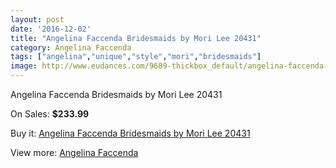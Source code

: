 ```yaml
---
layout: post
date: '2016-12-02'
title: "Angelina Faccenda Bridesmaids by Mori Lee 20431"
category: Angelina Faccenda
tags: ["angelina","unique","style","mori","bridesmaids"]
image: http://www.eudances.com/9689-thickbox_default/angelina-faccenda-bridesmaids-by-mori-lee-20431.jpg
---
```

Angelina Faccenda Bridesmaids by Mori Lee 20431

On Sales: **$233.99**
<a href="https://www.eudances.com/en/angelina-faccenda/3191-angelina-faccenda-bridesmaids-by-mori-lee-20431.html"><amp-img layout="responsive" width="600" height="600" src="//www.eudances.com/9689-thickbox_default/angelina-faccenda-bridesmaids-by-mori-lee-20431.jpg" alt="Angelina Faccenda Bridesmaids by Mori Lee 20431 0" /></a>
<a href="https://www.eudances.com/en/angelina-faccenda/3191-angelina-faccenda-bridesmaids-by-mori-lee-20431.html"><amp-img layout="responsive" width="600" height="600" src="//www.eudances.com/9692-thickbox_default/angelina-faccenda-bridesmaids-by-mori-lee-20431.jpg" alt="Angelina Faccenda Bridesmaids by Mori Lee 20431 1" /></a>
<a href="https://www.eudances.com/en/angelina-faccenda/3191-angelina-faccenda-bridesmaids-by-mori-lee-20431.html"><amp-img layout="responsive" width="600" height="600" src="//www.eudances.com/9691-thickbox_default/angelina-faccenda-bridesmaids-by-mori-lee-20431.jpg" alt="Angelina Faccenda Bridesmaids by Mori Lee 20431 2" /></a>
<a href="https://www.eudances.com/en/angelina-faccenda/3191-angelina-faccenda-bridesmaids-by-mori-lee-20431.html"><amp-img layout="responsive" width="600" height="600" src="//www.eudances.com/9690-thickbox_default/angelina-faccenda-bridesmaids-by-mori-lee-20431.jpg" alt="Angelina Faccenda Bridesmaids by Mori Lee 20431 3" /></a>

Buy it: [Angelina Faccenda Bridesmaids by Mori Lee 20431](https://www.eudances.com/en/angelina-faccenda/3191-angelina-faccenda-bridesmaids-by-mori-lee-20431.html "Angelina Faccenda Bridesmaids by Mori Lee 20431")

View more: [Angelina Faccenda](https://www.eudances.com/en/55-angelina-faccenda "Angelina Faccenda")